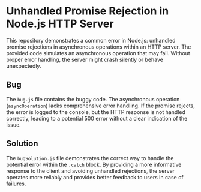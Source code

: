 # Unhandled Promise Rejection in Node.js HTTP Server

This repository demonstrates a common error in Node.js: unhandled promise rejections in asynchronous operations within an HTTP server.  The provided code simulates an asynchronous operation that may fail.  Without proper error handling, the server might crash silently or behave unexpectedly.

## Bug

The `bug.js` file contains the buggy code.  The asynchronous operation (`asyncOperation`) lacks comprehensive error handling.  If the promise rejects, the error is logged to the console, but the HTTP response is not handled correctly, leading to a potential 500 error without a clear indication of the issue.

## Solution

The `bugSolution.js` file demonstrates the correct way to handle the potential error within the `.catch` block.  By providing a more informative response to the client and avoiding unhandled rejections, the server operates more reliably and provides better feedback to users in case of failures.